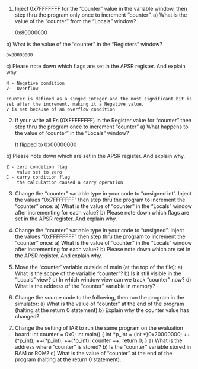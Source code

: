 1. Inject 0x7FFFFFFF for the “counter” value in the variable window, then step thru the program only once to increment “counter”.
a) What is the value of the “counter” from the “Locals” window?
    
    0x80000000
    
b) What is the value of the “counter” in the “Registers” window?
    
    0x80000000
    
c) Please note down which flags are set in the APSR register. And explain why.
    
    N - Negative condition
    V-  Overflow
    
    counter is defined as a singed integer and the most significant bit is set after the increment, making it a Negative value.
    V is set because of an overflow condition
    

2. If your write all Fs (0XFFFFFFFF) in the Register value for “counter” then step thru the program once to increment “counter”
a) What happens to the value of “counter” in the “Locals” window?

    It flipped to 0x00000000
    
b) Please note down which are set in the APSR register. And explain why.

    Z - zero condition flag
        value set to zero
    C - carry condition flag
        the calculation caused a carry operation


3. Change the “counter” variable type in your code to “unsigned int”. Inject the values “0x7FFFFFFF” then step thru the program to increment the “counter” once:
a) What is the value of “counter” in the “Locals” window after incrementing for each value?
b) Please note down which flags are set in the APSR register. And explain why.


4. Change the “counter” variable type in your code to “unsigned”. Inject the values “0xFFFFFFFF” then step thru the program to increment the “counter” once:
a) What is the value of “counter” in the “Locals” window after incrementing for each value?
b) Please note down which are set in the APSR register. And explain why.


5. Move the “counter’ variable outside of main (at the top of the file):
a) What is the scope of the variable “counter”?
b) Is it still visible in the “Locals” view?
c) In which window view can we track “counter” now?
d) What is the address of the “counter” variable in memory?


6. Change the source code to the following, then run the program in the simulator:
a) What is the value of “counter” at the end of the program (halting at the return 0 statement)
b) Explain why the counter value has changed?


7. Change the setting of IAR to run the same program on the evaluation board:
int counter = 0x0;
int main() {
int *p_int = (int *)0x20000000;
++(*p_int);
++(*p_int);
++(*p_int);
counter ++;
return 0;
}
a) What is the address where “counter” is stored?
b) Is the “counter” variable stored in RAM or ROM?
c) What is the value of “counter” at the end of the program (halting at the return 0 statement).
